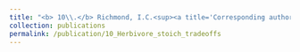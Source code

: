 ```yaml
---
title: "<b> 10\\.</b> Richmond, I.C.<sup><a title='Corresponding author'>✉</a></sup>, Balluffi­-Fry, J., Vander Wal, E., Leroux, S.J., <u>Rizzuto, M.</u>, Heckford, T.R., Kennah, J.L., Riefesel, G.R., Wiersma, Y.F. [*submitted*]. **Individual snow­ shoe hares manage risk differently: Integrating stoichiometric distribution models and foraging ecology.**"
collection: publications
permalink: /publication/10_Herbivore_stoich_tradeoffs
---
```

